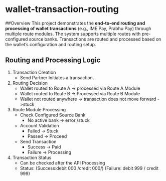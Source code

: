 # wallet-transaction-routing

##Overview
This project demonstrates the **end-to-end routing and processing of wallet transactions** (e.g., IME Pay, Prabhu Pay) through multiple route modules. The system supports multiple routes with pre-configured source banks. Transactions are routed and processed based on the wallet’s configuration and routing setup.

## Routing and Processing Logic
1. Transaction Creation
   - Send Partner Initiates a transaction.
2. Routing Decision
   - Wallet routed to Route A -> processed via Route A Module
   - Wallet routed to Route B -> Processed via Route B Module
   - Wallet not routed anywhere -> transaction does not move forward ->stuck
3. Route Module Processing
    - Check Configured Source Bank
        - No active bank -> error /stuck
    - Account Validation
        - Failed -> Stuck
        - Passed -> Proceed
    - Send Transaction
        - Success -> Paid
        - Failure -> Processing
4. Transaction Status
    - Can be checked after the API Processing
    - Status: (Success:debit 000 /credit 000/) (Failure: debit 999 / credit 999)
  
